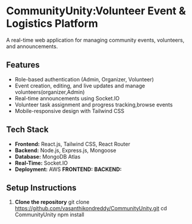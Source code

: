 # CommunityUnity:Volunteer Event & Logistics Platform
A real-time web application for managing community events, volunteers, and announcements.

## Features
- Role-based authentication (Admin, Organizer, Volunteer)
- Event creation, editing, and live updates and manage volunteers(organizer,Admin)
- Real-time announcements using Socket.IO
- Volunteer task assignment and progress tracking,browse events
- Mobile-responsive design with Tailwind CSS

## Tech Stack
- **Frontend:** React.js, Tailwind CSS, React Router
- **Backend:** Node.js, Express.js, Mongoose
- **Database:** MongoDB Atlas
- **Real-Time:** Socket.IO
- **Deployment:** AWS
              **FRONTEND:**
              **BACKEND:**
    
## Setup Instructions
1. **Clone the repository**
   git clone https://github.com/vasanthikondreddy/CommunityUnity.git
   cd CommunityUnity
   npm install
